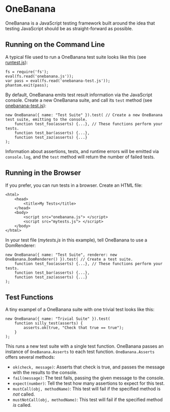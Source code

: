OneBanana
=========

OneBanana is a JavaScript testing framework built around the idea that testing JavaScript should be as straight-forward as possible.


Running on the Command Line
---------------------------


A typical file used to run a OneBanana test suite looks like this (see [runtest.js](https://github.com/craser/OneBanana/blob/master/runtest.js)):

    fs = require('fs');
    eval(fs.read('onebanana.js'));
    var pass = eval(fs.read('onebanana-test.js'));
    phantom.exit(pass);

By default, OneBanana emits test result information via the JavaScript console. Create a new OneBanana suite, and call its `test` method (see [onebanana-test.js](https://github.com/craser/OneBanana/blob/master/onebanana-test.js)):

    new OneBanana({ name: "Test Suite" }).test( // Create a new OneBanana test suite, emitting to the console.
        function test_foo(asserts) {...}, // These functions perform your tests.
        function test_bar(asserts) {...}, 
        function test_zaz(asserts) {...}
    );

Information about assertions, tests, and runtime errors will be emitted via `console.log`, and the `test` method will return the number of failed tests.

Running in the Browser
----------------------

If you prefer, you can run tests in a browser. Create an HTML file:

    <html>
        <head>
            <title>My Tests</title>
        </head>
        <body>
            <script src="onebanana.js"> </script>
            <script src="mytests.js"> </script>
        </body>
    </html>


In your test file (*mytests.js* in this example), tell OneBanana to use a DomRenderer:

    new OneBanana({ name: "Test Suite", renderer: new OneBanana.DomRenderer() }).test( // Create a test suite.
        function test_foo(asserts) {...}, // These functions perform your tests.
        function test_bar(asserts) {...}, 
        function test_zaz(asserts) {...}
    );


Test Functions
--------------

A tiny exampel of a OneBanana suite with one trivial test looks like this:

    new OneBanana({ name: "Trivial Suite" }).test(
        function silly_test(asserts) {
            asserts.ok(true, "Check that true == true");
        }
    );

This runs a new test suite with a single test function. OneBanana passes an instance of `OneBanana.Asserts` to each test function. `OneBanana.Asserts` offers several methods:

  - ```ok(check, message)```: Asserts that check is true, and passes the message with the results to the console.
  - ```fail(message)```: The test fails, passing the given message to the console.
  - ```expect(number)```: Tell the test how many assertions to expect for this test.
  - ```mustCall(obj, methodName)```: This test will fail if the specified method is *not* called.
  - ```mustNotCall(obj, methodName)```: This test will fail if the specified method *is* called.


    
